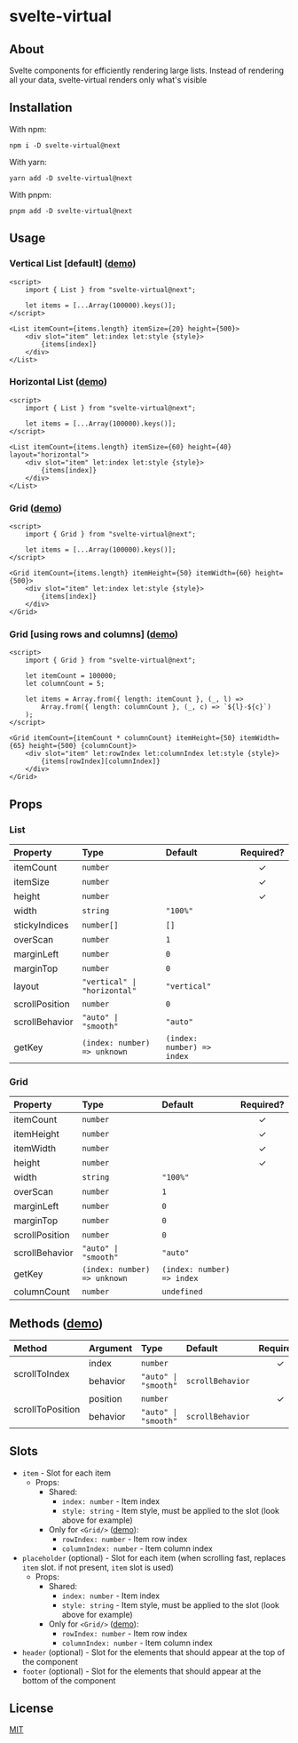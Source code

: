 # svelte-virtual

## About

Svelte components for efficiently rendering large lists. Instead of rendering all your data, svelte-virtual renders only what's visible

## Installation

With npm:

```
npm i -D svelte-virtual@next
```

With yarn:

```
yarn add -D svelte-virtual@next
```

With pnpm:

```
pnpm add -D svelte-virtual@next
```

## Usage

### Vertical List [default] ([demo](https://svelte.dev/repl/70b159e914024f869180c28b8e7eb92d))

```svelte
<script>
	import { List } from "svelte-virtual@next";

	let items = [...Array(100000).keys()];
</script>

<List itemCount={items.length} itemSize={20} height={500}>
	<div slot="item" let:index let:style {style}>
		{items[index]}
	</div>
</List>
```

### Horizontal List ([demo](https://svelte.dev/repl/160a5bf2e2a8484c8ffd03b219f5eb27))

```svelte
<script>
	import { List } from "svelte-virtual@next";

	let items = [...Array(100000).keys()];
</script>

<List itemCount={items.length} itemSize={60} height={40} layout="horizontal">
	<div slot="item" let:index let:style {style}>
		{items[index]}
	</div>
</List>
```

### Grid ([demo](https://svelte.dev/repl/8e2b877da06c4532ae50482236abbcac))

```svelte
<script>
	import { Grid } from "svelte-virtual@next";

	let items = [...Array(100000).keys()];
</script>

<Grid itemCount={items.length} itemHeight={50} itemWidth={60} height={500}>
	<div slot="item" let:index let:style {style}>
		{items[index]}
	</div>
</Grid>
```

### Grid [using rows and columns] ([demo](https://svelte.dev/repl/1b2b8cdcb6674f2c8a9e434009f6df3b))

```svelte
<script>
	import { Grid } from "svelte-virtual@next";

	let itemCount = 100000;
	let columnCount = 5;

	let items = Array.from({ length: itemCount }, (_, l) =>
		Array.from({ length: columnCount }, (_, c) => `${l}-${c}`)
	);
</script>

<Grid itemCount={itemCount * columnCount} itemHeight={50} itemWidth={65} height={500} {columnCount}>
	<div slot="item" let:rowIndex let:columnIndex let:style {style}>
		{items[rowIndex][columnIndex]}
	</div>
</Grid>
```

## Props

### List

| Property       | Type                         | Default                    | Required? |
| :------------- | :--------------------------- | :------------------------- | :-------: |
| itemCount      | `number`                     |                            |     ✓     |
| itemSize       | `number`                     |                            |     ✓     |
| height         | `number`                     |                            |     ✓     |
| width          | `string`                     | `"100%"`                   |           |
| stickyIndices | `number[]`                   | `[]`                       |           |
| overScan       | `number`                     | `1`                        |           |
| marginLeft     | `number`                     | `0`                        |           |
| marginTop      | `number`                     | `0`                        |           |
| layout         | `"vertical" \| "horizontal"` | `"vertical"`               |           |
| scrollPosition | `number`                     | `0`                        |           |
| scrollBehavior | `"auto" \| "smooth"`         | `"auto"`                   |           |
| getKey         | `(index: number) => unknown` | `(index: number) => index` |           |

### Grid

| Property       | Type                         | Default                    | Required? |
| :------------- | :--------------------------- | :------------------------- | :-------: |
| itemCount      | `number`                     |                            |     ✓     |
| itemHeight     | `number`                     |                            |     ✓     |
| itemWidth      | `number`                     |                            |     ✓     |
| height         | `number`                     |                            |     ✓     |
| width          | `string`                     | `"100%"`                   |           |
| overScan       | `number`                     | `1`                        |           |
| marginLeft     | `number`                     | `0`                        |           |
| marginTop      | `number`                     | `0`                        |           |
| scrollPosition | `number`                     | `0`                        |           |
| scrollBehavior | `"auto" \| "smooth"`         | `"auto"`                   |           |
| getKey         | `(index: number) => unknown` | `(index: number) => index` |           |
| columnCount    | `number`                     | `undefined`                |           |

## Methods ([demo](https://svelte.dev/repl/8efc42f67dc5493aabe465c589af62e7))

<table>
	<thead>
		<tr>
			<th align="left">Method</th>
			<th align="left">Argument</th>
			<th align="left">Type</th>
			<th align="left">Default</th>
			<th align="center">Required?</th>
		</tr>
	</thead>
	<tbody>
		<tr>
			<td rowspan="3">scrollToIndex</td>
		</tr>
		<tr>
			<td>index</td>
			<td><code>number</code></td>
			<td></td>
			<td align="center">✓</td>
		</tr>
		<tr>
			<td>behavior</td>
			<td><code>"auto" | "smooth"</code></td>
			<td><code>scrollBehavior</code></td>
			<td align="center"></td>
		</tr>
		<tr>
			<td rowspan="3">scrollToPosition</td>
		</tr>
		<tr>
			<td>position</td>
			<td><code>number</code></td>
			<td></td>
			<td align="center">✓</td>
		</tr>
		<tr>
			<td>behavior</td>
			<td><code>"auto" | "smooth"</code></td>
			<td><code>scrollBehavior</code></td>
			<td align="center"></td>
		</tr>
	</tbody>
</table>

## Slots

-   `item` - Slot for each item
    -   Props:
        -   Shared:
            -   `index: number` - Item index
            -   `style: string` - Item style, must be applied to the slot (look above for example)
        -   Only for `<Grid/>` ([demo](#grid-using-rows-and-columns-demo)):
            -   `rowIndex: number` - Item row index
            -   `columnIndex: number` - Item column index
-   `placeholder` (optional) - Slot for each item (when scrolling fast, replaces `item` slot. if not present, `item` slot is used)
    -   Props:
        -   Shared:
            -   `index: number` - Item index
            -   `style: string` - Item style, must be applied to the slot (look above for example)
        -   Only for `<Grid/>` ([demo](#grid-using-rows-and-columns-demo)):
            -   `rowIndex: number` - Item row index
            -   `columnIndex: number` - Item column index
-   `header` (optional) - Slot for the elements that should appear at the top of the component
-   `footer` (optional) - Slot for the elements that should appear at the bottom of the component

## License

[MIT](./LICENSE)
